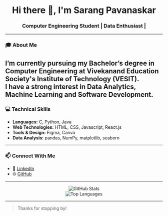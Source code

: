 <h1 align="center">Hi there 👋, I'm Sarang Pavanaskar</h1>
<h3 align="center">Computer Engineering Student | Data Enthusiast | </h3>

---

### 🎓 About Me

I’m currently pursuing my Bachelor’s degree in **Computer Engineering** at **Vivekanand Education Society's Institute of Technology (VESIT)**.  
I have a strong interest in **Data Analytics**, **Machine Learning** and **Software Development**. 
---

### 💻 Technical Skills

- **Languages:** C, Python, Java
- **Web Technologies:** HTML, CSS, Javascript, React.js 
- **Tools & Design:** Figma, Canva 
- **Data Analysis:** pandas, NumPy, matplotlib, seaborn  

---

### 📫 Connect With Me

- 🔗 [LinkedIn](https://www.linkedin.com/in/sarang8114)  
- 🌐 [GitHub](https://github.com/sarang8114)

---

<p align="center">
  <img src="https://github-readme-stats.vercel.app/api?username=sarang8114&show_icons=true&theme=gruvbox" alt="GitHub Stats" />
  <br/>
  <img src="https://github-readme-stats.vercel.app/api/top-langs/?username=sarang8114&layout=compact&theme=gruvbox" alt="Top Languages" />
</p>

---

> Thanks for stopping by!
